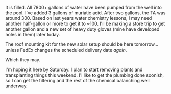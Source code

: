 It is filled. All 7800+ gallons of water have been pumped from the well into the pool.
I've added 3 gallons of muriatic acid. After two gallons, the TA was around 300.
Based on last years water chemistry lessons, I may need another half-gallon or more to get it to ~100.
I'll be making a store trip to get another gallon and a new set of heavy duty gloves (mine have developed holes in them) later today.

The roof mounting kit for the new solar setup should be here tomorrow... unless FedEx changes the scheduled delivery date _again_.

Which they may.

I'm hoping it here by Saturday. I plan to start removing plants and transplanting things this weekend. I'l like to get the plumbing done soonish, so I can get the filtering and the rest of the chemical balanching well underway.

